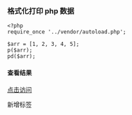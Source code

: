 ### 格式化打印 php 数据

```
<?php
require_once '../vendor/autoload.php';

$arr = [1, 2, 3, 4, 5];
p($arr);
pd($arr);
```
#### 查看结果
[点击访问](https://rango965.github.io/predump/)

新增标签
